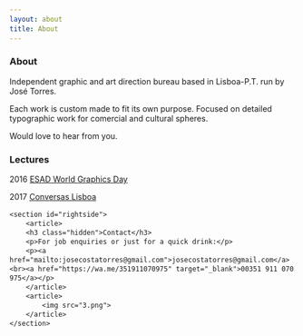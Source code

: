 ```yaml
---
layout: about
title: About
---
```


<main id="about">
    <section id="leftside">
        <article id="bio">
            <h3 class="hidden">About</h3>
            <p>Independent graphic and art direction bureau based in Lisboa-P.T. run by José Torres.</p>
            <p>Each work is custom made to fit its own purpose. Focused on detailed typographic work for comercial and cultural spheres.</p>
            <p>Would love to hear from you.</p>
        </article>
        <article id="lectures">
            <h3>Lectures</h3>
            <div>
                <p><span class="year">2016</span>
                    <a href="esad.pt" target="_blank">ESAD World Graphics Day</a>
                </p>
            </div>
            <div>
                <p><span class="year">2017</span>
                    <a href="esad.pt" target="_blank">Conversas Lisboa</a>
                </p>
            </div>
        </article>
    </section>

    <section id="rightside">
        <article>
        <h3 class="hidden">Contact</h3>
        <p>For job enquiries or just for a quick drink:</p>
        <p><a href="mailto:josecostatorres@gmail.com">josecostatorres@gmail.com</a><br><a href="https://wa.me/351911070975" target="_blank">00351 911 070 975</a></p>
        </article>
        <article>
            <img src="3.png">
        </article>
    </section>

</main>
